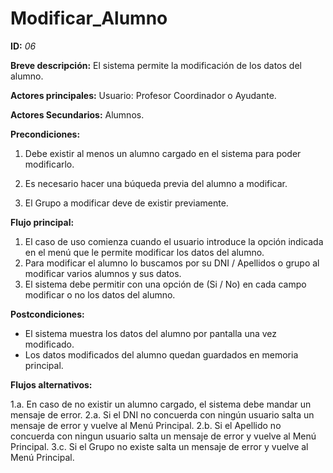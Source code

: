 # Modificar_Alumno

**ID:** *06*

**Breve descripción:**
El sistema permite la modificación de los datos del alumno.

**Actores principales:** Usuario: Profesor Coordinador o Ayudante.

**Actores Secundarios:** Alumnos.

**Precondiciones:**

1. Debe existir al menos un alumno cargado en el sistema para poder modificarlo.

2. Es necesario hacer una búqueda previa del alumno a modificar.

3. El Grupo a modificar deve de existir previamente.

**Flujo principal:**

1. El caso de uso comienza cuando el usuario introduce la opción indicada en el menú que le permite modificar los datos del alumno.
2. Para modificar el alumno lo buscamos por su DNI / Apellidos o grupo al modificar varios alumnos y sus datos.
3. El sistema debe permitir con una opción de (Si / No) en cada campo modificar o no los datos del alumno.

**Postcondiciones:**

* El sistema muestra los datos del alumno por pantalla una vez modificado.
* Los datos modificados del alumno quedan guardados en memoria principal.


**Flujos alternativos:**

1.a. En caso de no existir un alumno cargado, el sistema debe mandar un mensaje de error.
2.a. Si el DNI no concuerda con ningún usuario salta un mensaje de error y vuelve al Menú Principal.
2.b. Si el Apellido no concuerda con ningun usuario salta un mensaje de error y vuelve al Menú Principal.
3.c. Si el Grupo no existe salta un mensaje de error y vuelve al Menú Principal.
